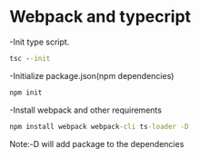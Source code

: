 # Webpack and typecript

-Init type script.

```cmd
tsc --init
```

-Initialize package.json(npm dependencies)

```cmd
npm init
```

-Install webpack and other requirements

```cmd
npm install webpack webpack-cli ts-loader -D
```

Note:-D will add package to the dependencies
